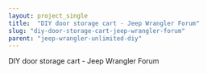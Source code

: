 ```yaml
---
layout: project_single
title:  "DIY door storage cart - Jeep Wrangler Forum"
slug: "diy-door-storage-cart-jeep-wrangler-forum"
parent: "jeep-wrangler-unlimited-diy"
---
```

DIY door storage cart - Jeep Wrangler Forum